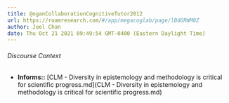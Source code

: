 ```yaml
---
title: @oganCollaborationCognitiveTutor2012
url: https://roamresearch.com/#/app/megacoglab/page/lBdGRWM0Z
author: Joel Chan
date: Thu Oct 21 2021 09:49:54 GMT-0400 (Eastern Daylight Time)
---
```




###### Discourse Context

- **Informs::** [CLM - Diversity in epistemology and methodology is critical for scientific progress.md](CLM - Diversity in epistemology and methodology is critical for scientific progress.md)
